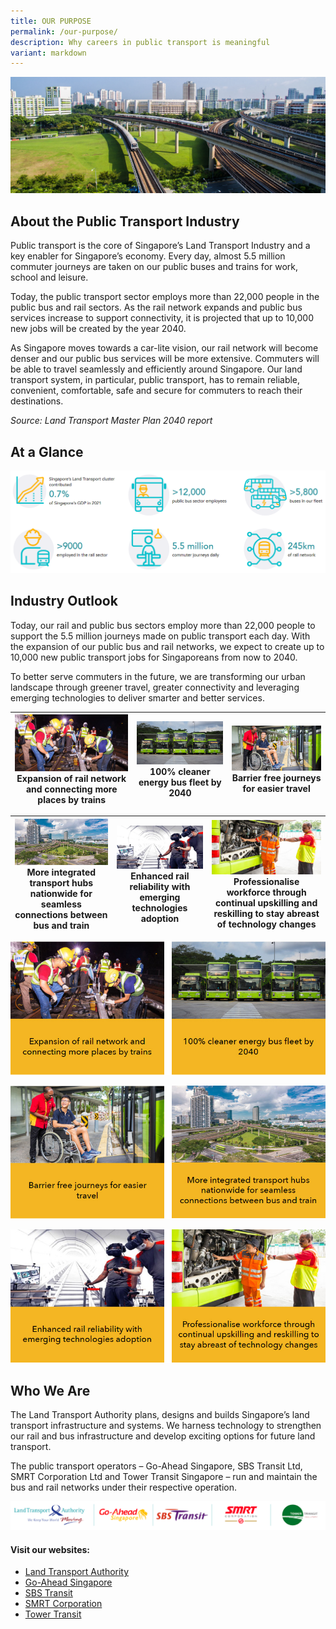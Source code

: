 ```yaml
---
title: OUR PURPOSE
permalink: /our-purpose/
description: Why careers in public transport is meaningful
variant: markdown
---
```

![](/images/our-purpose-banner-1920x710-1.jpg)

## About the Public Transport Industry
Public transport is the core of Singapore’s Land Transport Industry and a key enabler for Singapore’s economy. Every day, almost 5.5 million commuter journeys are taken on our public buses and trains for work, school and leisure.

Today, the public transport sector employs more than 22,000 people in the public bus and rail sectors. As the rail network expands and public bus services increase to support connectivity, it is projected that up to 10,000 new jobs will be created by the year 2040.

As Singapore moves towards a car-lite vision, our rail network will become denser and our public bus services will be more extensive. Commuters will be able to travel seamlessly and efficiently around Singapore. Our land transport system, in particular, public transport, has to remain reliable, convenient, comfortable, safe and secure for commuters to reach their destinations.

_Source: Land Transport Master Plan 2040 report_

## At a Glance
![](/images/public%20transport%20industry%20outlook.png)

## Industry Outlook
Today, our rail and public bus sectors employ more than 22,000 people to support the 5.5 million journeys made on public transport each day. With the expansion of our public bus and rail networks, we expect to create up to 10,000 new public transport jobs for Singaporeans from now to 2040.

To better serve commuters in the future, we are transforming our urban landscape through greener travel, greater connectivity and leveraging emerging technologies to deliver smarter and better services.



| ![](/images/expansion-of-rail-network-447x223-1.jpg)Expansion of rail network and connecting more places by trains | ![](/images/clear-energy-447x223-1.jpg)100% cleaner energy bus fleet by 2040 | ![](/images/barrier-free-journey-447x223-1.jpg)Barrier free journeys for easier travel |
| -------- | -------- | -------- |

| ![](/images/industry-outlook4.jpg)More integrated transport hubs nationwide for seamless connections between bus and train | ![](/images/vr-tech.jpg)Enhanced rail reliability with emerging technologies adoption | ![](/images/continual-upskilling-447x223-1.jpg) Professionalise workforce through continual upskilling and reskilling to stay abreast of technology changes |
| -------- | -------- | -------- |

![](/images/industry_outlook_1.jpg)

![](/images/industry_outlook_2.jpg)

![](/images/industry_outlook_3.jpg)

## Who We Are
The Land Transport Authority plans, designs and builds Singapore’s land transport infrastructure and systems. We harness technology to strengthen our rail and bus infrastructure and develop exciting options for future land transport.

The public transport operators – Go-Ahead Singapore, SBS Transit Ltd, SMRT Corporation Ltd and Tower Transit Singapore – run and maintain the bus and rail networks under their respective operation.

![](/images/who%20we%20are.png)

#### Visit our websites:
* [Land Transport Authority](https://www.lta.gov.sg/content/ltagov/en.html) 
* [Go-Ahead Singapore](https://go-aheadsingapore.com/)
* [SBS Transit](https://www.sbstransit.com.sg/)
* [SMRT Corporation](https://www.smrt.com.sg/)
* [Tower Transit](https://towertransit.sg/)